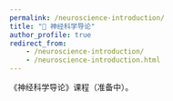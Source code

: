 ```yaml
---
permalink: /neuroscience-introduction/
title: "🧠 神经科学导论"
author_profile: true
redirect_from:
    - /neuroscience-introduction/
    - /neuroscience-introduction.html
---
```


《神经科学导论》课程（准备中）。